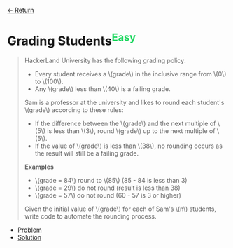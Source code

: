 [&larr; Return](https://hanggrian.github.io/grind-hackerrank/)

# Grading Students<sup style="color: rgb(32, 215, 97);">Easy</sup>

> HackerLand University has the following grading policy:
>
> - Every student receives a \\(grade\\) in the inclusive range from \\(0\\) to
    \\(100\\).
> - Any \\(grade\\) less than \\(40\\) is a failing grade.
>
> Sam is a professor at the university and likes to round each student's
  \\(grade\\) according to these rules:
>
> - If the difference between the \\(grade\\) and the next multiple of \\(5\\)
    is less than \\(3\\), round \\(grade\\) up to the next multiple of \\(5\\).
> - If the value of \\(grade\\) is less than \\(38\\), no rounding occurs as the
    result will still be a failing grade.
>
> **Examples**
>
> - \\(grade = 84\\) round to \\(85\\) (85 - 84 is less than 3)
> - \\(grade = 29\\) do not round (result is less than 38)
> - \\(grade = 57\\) do not round (60 - 57 is 3 or higher)
>
> Given the initial value of \\(grade\\) for each of Sam's \\(n\\) students,
  write code to automate the rounding process.

- [Problem](https://www.hackerrank.com/challenges/grading/)
- [Solution](https://github.com/hanggrian/grind-hackerrank/blob/main/algorithms/src/main/java/algo/GradingStudents.java)
